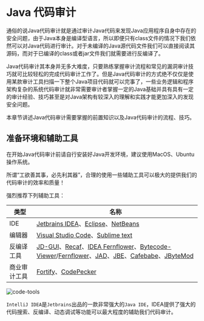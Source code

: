 # Java 代码审计

通俗的说Java代码审计就是通过审计Java代码来发现Java应用程序自身中存在的安全问题，由于Java本身是编译型语言，所以即便只有class文件的情况下我们依然可以对Java代码进行审计。对于未编译的Java源代码文件我们可以直接阅读其源码，而对于已编译的class或者jar文件我们就需要进行反编译了。

Java代码审计其本身并无多大难度，只要熟练掌握审计流程和常见的漏洞审计技巧就可比较轻松的完成代码审计工作了。但是Java代码审计的方式绝不仅仅是使用某款审计工具扫描一下整个Java项目代码就可以完事了，一些业务逻辑和程序架构复杂的系统代码审计就非常需要审计者掌握一定的Java基础并具有具有一定的审计经验、技巧甚至是对Java架构有较深入的理解和实践才能更加深入的发现安全问题。

本章节讲述Java代码审计需要掌握的前置知识以及Java代码审计的流程、技巧。

## 准备环境和辅助工具

在开始Java代码审计前请自行安装好Java开发环境，建议使用MacOS、Ubuntu操作系统。

所谓“工欲善其事，必先利其器”，合理的使用一些辅助工具可以极大的提供我们的代码审计的效率和质量！

强烈推荐下列辅助工具：

| 类型         | 名称                                                         |
| ------------ | ------------------------------------------------------------ |
| IDE          | [Jetbrains IDEA](https://www.jetbrains.com/idea/)、[Eclipse](https://www.eclipse.org/)、[NetBeans](https://netbeans.org/) |
| 编辑器       | [Visual Studio Code](https://code.visualstudio.com/)、[Sublime text](http://www.sublimetext.com/3) |
| 反编译工具   | [JD-GUI](http://jd.benow.ca/)、[Recaf](https://github.com/Col-E/Recaf)、[IDEA Fernflower](https://github.com/JetBrains/intellij-community/tree/master/plugins/java-decompiler/engine/src/org/jetbrains/java/decompiler)、[Bytecode-Viewer](https://github.com/Konloch/bytecode-viewer/releases)/[Fernflower](https://the.bytecode.club/showthread.php?tid=5)、[JAD](http://www.javadecompilers.com/jad)、[JBE](http://www.cs.ioc.ee/~ando/jbe/)、[Cafebabe](https://github.com/GraxCode/Cafebabe)、[JByteMod](https://github.com/GraxCode/JByteMod-Beta) |
| 商业审计工具 | [Fortify](https://www.microfocus.com/zh-cn/products/static-code-analysis-sast/overview)、[CodePecker](http://www.codepecker.com.cn/Analyse) |

<img src="https://oss.javasec.org/images/code-tools.png" alt="code-tools" />

`IntelliJ IDEA`是`Jetbrains`出品的一款非常强大的`Java IDE`，IDEA提供了强大的代码搜索、反编译、动态调试等功能可以最大程度的辅助我们代码审计。